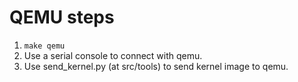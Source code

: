 # QEMU steps
1. `make qemu`
2. Use a serial console to connect with qemu.
3. Use send_kernel.py (at src/tools) to send kernel image to qemu.